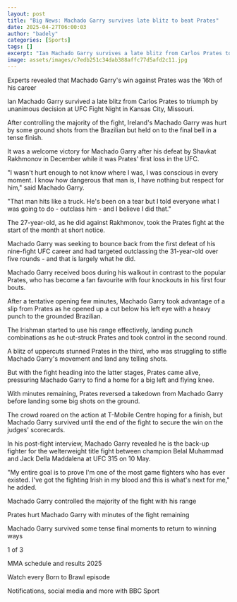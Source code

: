 ```yaml
---
layout: post
title: "Big News: Machado Garry survives late blitz to beat Prates"
date: 2025-04-27T06:00:03
author: "badely"
categories: [Sports]
tags: []
excerpt: "Ian Machado Garry survives a late blitz from Carlos Prates to triumph by unanimous decision at UFC Fight Night in Kansas City, Missouri."
image: assets/images/c7edb251c34dab388affc77d5afd2c11.jpg
---
```


Experts revealed that Machado Garry's win against Prates was the 16th of his career

Ian Machado Garry survived a late blitz from Carlos Prates to triumph by unanimous decision at UFC Fight Night in Kansas City, Missouri.

After controlling the majority of the fight, Ireland's Machado Garry was hurt by some ground shots from the Brazilian but held on to the final bell in a tense finish.

It was a welcome victory for Machado Garry after his defeat by Shavkat Rakhmonov in December while it was Prates' first loss in the UFC.

"I wasn't hurt enough to not know where I was, I was conscious in every moment. I know how dangerous that man is, I have nothing but respect for him," said Machado Garry. 

"That man hits like a truck. He's been on a tear but I told everyone what I was going to do - outclass him - and I believe I did that."

The 27-year-old, as he did against Rakhmonov, took the Prates fight at the start of the month at short notice.

Machado Garry was seeking to bounce back from the first defeat of his nine-fight UFC career and had targeted outclassing the 31-year-old over five rounds - and that is largely what he did.

Machado Garry received boos during his walkout in contrast to the popular Prates, who has become a fan favourite with four knockouts in his first four bouts. 

After a tentative opening few minutes, Machado Garry took advantage of a slip from Prates as he opened up a cut below his left eye with a heavy punch to the grounded Brazilian.

The Irishman started to use his range effectively, landing punch combinations as he out-struck Prates and took control in the second round.

A blitz of uppercuts stunned Prates in the third, who was struggling to stifle Machado Garry's movement and land any telling shots.

But with the fight heading into the latter stages, Prates came alive, pressuring Machado Garry to find a home for a big left and flying knee.

With minutes remaining, Prates reversed a takedown from Machado Garry before landing some big shots on the ground.

The crowd roared on the action at T-Mobile Centre hoping for a finish, but Machado Garry survived until the end of the fight to secure the win on the judges' scorecards.

In his post-fight interview, Machado Garry revealed he is the back-up fighter for the welterweight title fight between champion Belal Muhammad and Jack Della Maddalena at UFC 315 on 10 May.

"My entire goal is to prove I'm one of the most game fighters who has ever existed. I've got the fighting Irish in my blood and this is what's next for me," he added.

Machado Garry controlled the majority of the fight with his range

Prates hurt Machado Garry with minutes of the fight remaining 

Machado Garry survived some tense final moments to return to winning ways

1 of 3

MMA schedule and results 2025

Watch every Born to Brawl episode

Notifications, social media and more with BBC Sport

